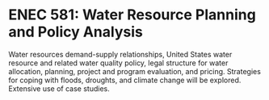 # ENEC 581: Water Resource Planning and Policy Analysis

Water resources demand-supply relationships, United States water resource and related water quality policy, legal structure for water allocation, planning, project and program evaluation, and pricing. Strategies for coping with floods, droughts, and climate change will be explored. Extensive use of case studies.